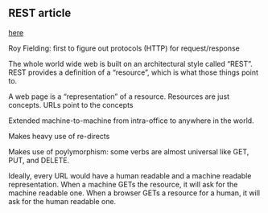 ## REST article

[here](https://gist.github.com/brookr/5977550)

Roy Fielding: first to figure out protocols (HTTP) for request/response

The whole world wide web is built on an architectural style called “REST”. REST provides a definition of a “resource”, which is what those things point to.

A web page is a “representation” of a resource. Resources are just concepts. URLs point to the concepts

Extended machine-to-machine from intra-office to anywhere in the world.

Makes heavy use of re-directs

Makes use of poylymorphism: some verbs are almost universal like GET, PUT, and DELETE.

Ideally, every URL would have a human readable and a machine readable representation. When a machine GETs the resource, it will ask for the machine readable one. When a browser GETs a resource for a human, it will ask for the human readable one.






